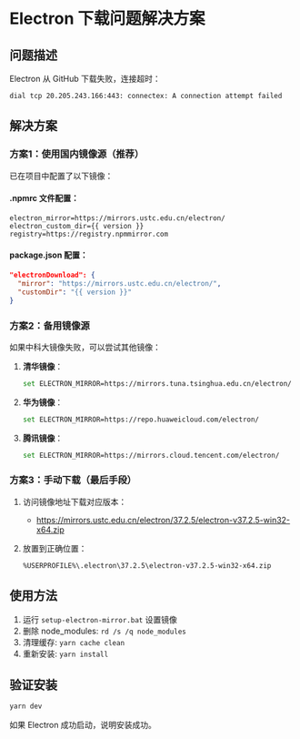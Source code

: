 # Electron 下载问题解决方案

## 问题描述
Electron 从 GitHub 下载失败，连接超时：
```
dial tcp 20.205.243.166:443: connectex: A connection attempt failed
```

## 解决方案

### 方案1：使用国内镜像源（推荐）

已在项目中配置了以下镜像：

#### .npmrc 文件配置：
```
electron_mirror=https://mirrors.ustc.edu.cn/electron/
electron_custom_dir={{ version }}
registry=https://registry.npmmirror.com
```

#### package.json 配置：
```json
"electronDownload": {
  "mirror": "https://mirrors.ustc.edu.cn/electron/",
  "customDir": "{{ version }}"
}
```

### 方案2：备用镜像源

如果中科大镜像失败，可以尝试其他镜像：

1. **清华镜像**：
   ```bash
   set ELECTRON_MIRROR=https://mirrors.tuna.tsinghua.edu.cn/electron/
   ```

2. **华为镜像**：
   ```bash
   set ELECTRON_MIRROR=https://repo.huaweicloud.com/electron/
   ```

3. **腾讯镜像**：
   ```bash
   set ELECTRON_MIRROR=https://mirrors.cloud.tencent.com/electron/
   ```

### 方案3：手动下载（最后手段）

1. 访问镜像地址下载对应版本：
   - https://mirrors.ustc.edu.cn/electron/37.2.5/electron-v37.2.5-win32-x64.zip

2. 放置到正确位置：
   ```
   %USERPROFILE%\.electron\37.2.5\electron-v37.2.5-win32-x64.zip
   ```

## 使用方法

1. 运行 `setup-electron-mirror.bat` 设置镜像
2. 删除 node_modules: `rd /s /q node_modules`
3. 清理缓存: `yarn cache clean`
4. 重新安装: `yarn install`

## 验证安装

```bash
yarn dev
```

如果 Electron 成功启动，说明安装成功。
